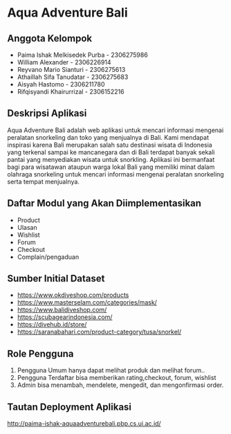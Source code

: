 # Aqua Adventure Bali

## Anggota Kelompok
* Paima Ishak Melkisedek Purba - 2306275986
* William Alexander - 2306226914
* Reyvano Mario Sianturi - 2306275613
* Athaillah Sifa Tanudatar - 2306275683
* Aisyah Hastomo - 2306211780
* Rifqisyandi Khairurrizal - 2306152216

## Deskripsi Aplikasi
Aqua Adventure Bali adalah web aplikasi untuk mencari informasi mengenai peralatan snorkeling dan toko yang menjualnya di Bali. Kami mendapat inspirasi karena Bali merupakan salah satu destinasi wisata di Indonesia yang terkenal sampai ke mancanegara dan di Bali terdapat banyak sekali pantai yang menyediakan wisata untuk snorkling. Aplikasi ini bermanfaat bagi para wisatawan ataupun warga lokal Bali yang memiliki minat dalam olahraga snorkeling untuk mencari informasi mengenai peralatan snorkeling serta tempat menjualnya.
## Daftar Modul yang Akan Diimplementasikan
* Product
* Ulasan
* Wishlist
* Forum
* Checkout
* Complain/pengaduan

## Sumber Initial Dataset

* https://www.okdiveshop.com/products
* https://www.masterselam.com/categories/mask/ 
* https://www.balidiveshop.com/
* https://scubagearindonesia.com/
* https://divehub.id/store/
* https://saranabahari.com/product-category/tusa/snorkel/

## Role Pengguna
1. Pengguna Umum hanya dapat melihat produk dan melihat forum..
2. Pengguna Terdaftar bisa memberikan rating,checkout, forum, wishlist
3. Admin bisa menambah, mendelete, mengedit, dan mengonfirmasi order.

## Tautan Deployment Aplikasi
http://paima-ishak-aquaadventurebali.pbp.cs.ui.ac.id/
